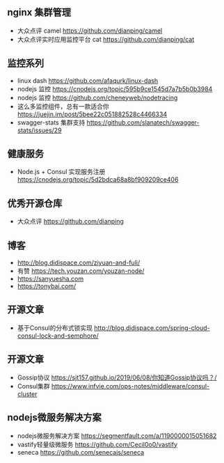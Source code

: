 ## nginx 集群管理
- 大众点评 camel  https://github.com/dianping/camel
- 大众点评实时应用监控平台 cat https://github.com/dianping/cat

## 监控系列
- linux dash  https://github.com/afaqurk/linux-dash
- nodejs 监控 https://cnodejs.org/topic/595b9ce1545d7a7b5b0b3984
- nodejs 监控 https://github.com/cheneyweb/nodetracing
- 这么多监控组件，总有一款适合你  https://juejin.im/post/5bee22c051882528c4466334
- swagger-stats 集群支持 https://github.com/slanatech/swagger-stats/issues/29

## 健康服务
- Node.js + Consul 实现服务注册  https://cnodejs.org/topic/5d2bdca68a8bf909209ce406

## 优秀开源仓库
- 大众点评 https://github.com/dianping


## 博客
- http://blog.didispace.com/ziyuan-and-fuli/
- 有赞 https://tech.youzan.com/youzan-node/
- https://sanyuesha.com
- https://tonybai.com/

## 开源文章
- 基于Consul的分布式锁实现 http://blog.didispace.com/spring-cloud-consul-lock-and-semphore/


## 开源文章
- Gossip协议 https://sjt157.github.io/2019/06/08/你知道Gossip协议吗？/
- Consul集群 https://www.infvie.com/ops-notes/middleware/consul-cluster


## nodejs微服务解决方案
- nodejs微服务解决方案 https://segmentfault.com/a/1190000015051682
- vastify轻量级微服务  https://github.com/Cecil0o0/vastify
- seneca https://github.com/senecajs/seneca